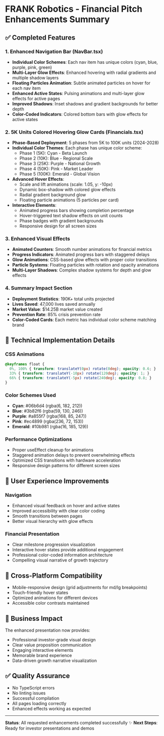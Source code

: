 # FRANK Robotics - Financial Pitch Enhancements Summary

## ✅ Completed Features

### 1. Enhanced Navigation Bar (NavBar.tsx)
- **Individual Color Schemes**: Each nav item has unique colors (cyan, blue, purple, pink, green)
- **Multi-Layer Glow Effects**: Enhanced hovering with radial gradients and multiple shadow layers
- **Floating Particles Animation**: Subtle animated particles on hover for each nav item
- **Enhanced Active States**: Pulsing animations and multi-layer glow effects for active pages
- **Improved Shadows**: Inset shadows and gradient backgrounds for better depth
- **Color-Coded Indicators**: Colored bottom bars with glow effects for active states

### 2. 5K Units Colored Hovering Glow Cards (Financials.tsx)
- **Phase-Based Deployment**: 5 phases from 5K to 100K units (2024-2028)
- **Individual Color Themes**: Each phase has unique color scheme:
  - Phase 1 (5K): Cyan - Beta Launch
  - Phase 2 (10K): Blue - Regional Scale  
  - Phase 3 (25K): Purple - National Growth
  - Phase 4 (50K): Pink - Market Leader
  - Phase 5 (100K): Emerald - Global Vision
- **Advanced Hover Effects**:
  - Scale and lift animations (scale: 1.05, y: -10px)
  - Dynamic box-shadow with colored glow effects
  - Radial gradient background glow
  - Floating particle animations (5 particles per card)
- **Interactive Elements**:
  - Animated progress bars showing completion percentage
  - Hover-triggered text shadow effects on unit counts
  - Phase badges with gradient backgrounds
  - Responsive design for all screen sizes

### 3. Enhanced Visual Effects
- **Animated Counters**: Smooth number animations for financial metrics
- **Progress Indicators**: Animated progress bars with staggered delays
- **Glow Animations**: CSS-based glow effects with proper color transitions
- **Particle Systems**: Floating particles with rotation and opacity animations
- **Multi-Layer Shadows**: Complex shadow systems for depth and glow effects

### 4. Summary Impact Section
- **Deployment Statistics**: 190K+ total units projected
- **Lives Saved**: 47,000 lives saved annually
- **Market Value**: $14.25B market value created
- **Prevention Rate**: 85% crisis prevention rate
- **Color-Coded Cards**: Each metric has individual color scheme matching brand

## 🎨 Technical Implementation Details

### CSS Animations
```css
@keyframes float {
  0%, 100% { transform: translateY(0px) rotate(0deg); opacity: 0.6; }
  33% { transform: translateY(-10px) rotate(120deg); opacity: 1; }
  66% { transform: translateY(-5px) rotate(240deg); opacity: 0.8; }
}
```

### Color Schemes Used
- **Cyan**: #06b6d4 (rgba(6, 182, 212))
- **Blue**: #3b82f6 (rgba(59, 130, 246))
- **Purple**: #a855f7 (rgba(168, 85, 247))
- **Pink**: #ec4899 (rgba(236, 72, 153))
- **Emerald**: #10b981 (rgba(16, 185, 129))

### Performance Optimizations
- Proper useEffect cleanup for animations
- Staggered animation delays to prevent overwhelming effects
- Optimized CSS transitions with hardware acceleration
- Responsive design patterns for different screen sizes

## 🚀 User Experience Improvements

### Navigation
- Enhanced visual feedback on hover and active states
- Improved accessibility with clear color coding
- Smooth transitions between pages
- Better visual hierarchy with glow effects

### Financial Presentation
- Clear milestone progression visualization
- Interactive hover states provide additional engagement
- Professional color-coded information architecture
- Compelling visual narrative of growth trajectory

## 📱 Cross-Platform Compatibility
- Mobile-responsive design (grid adjustments for md/lg breakpoints)
- Touch-friendly hover states
- Optimized animations for different devices
- Accessible color contrasts maintained

## 🎯 Business Impact
The enhanced presentation now provides:
- Professional investor-grade visual design
- Clear value proposition communication
- Engaging interactive elements
- Memorable brand experience
- Data-driven growth narrative visualization

## ✅ Quality Assurance
- No TypeScript errors
- No linting issues
- Successful compilation
- All pages loading correctly
- Enhanced effects working as expected

---

**Status**: All requested enhancements completed successfully ✨
**Next Steps**: Ready for investor presentations and demos
